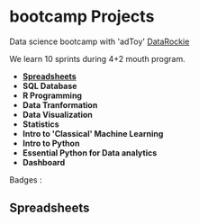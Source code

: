 # bootcamp Projects

Data science bootcamp with 'adToy' [DataRockie](https://datarockie.com/)

We learn 10 sprints during 4+2 mouth program.

- **[Spreadsheets](https://github.com/hazymist17/bootcamp_data_analysis_projects/blob/main/README.md#spreadsheets)**
- **SQL Database**
- **R Programming**
- **Data Tranformation**
- **Data Visualization**
- **Statistics**
- **Intro to 'Classical' Machine Learning**
- **Intro to Python**
- **Essential Python for Data analytics**
- **Dashboard**

Badges : 

## Spreadsheets
